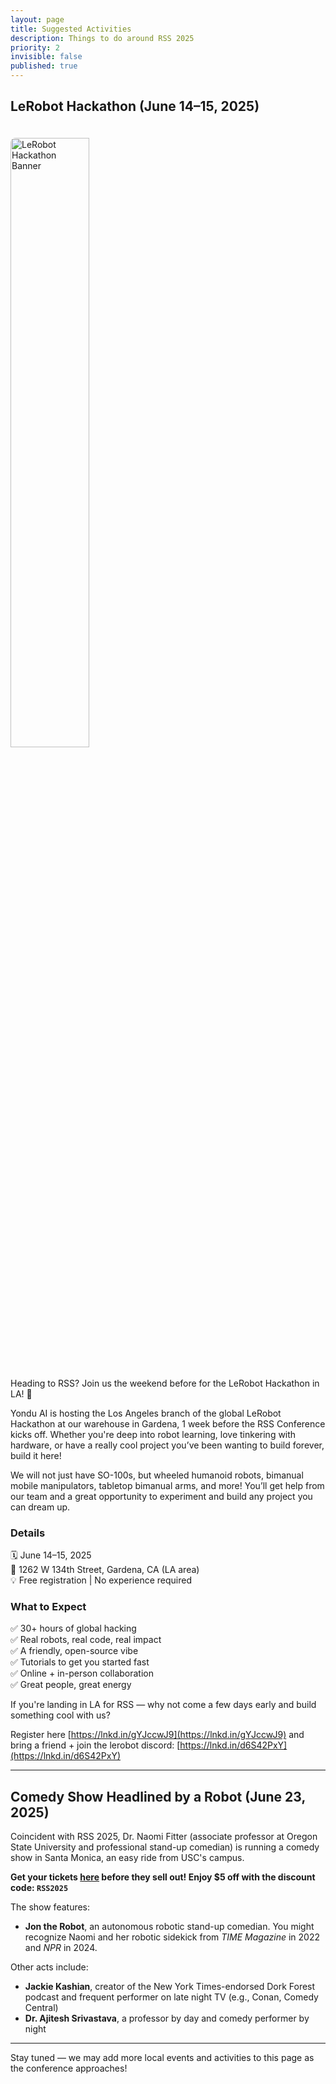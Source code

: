 ```yaml
---
layout: page
title: Suggested Activities
description: Things to do around RSS 2025
priority: 2
invisible: false
published: true
---
```


## LeRobot Hackathon (June 14–15, 2025)

<img src="{{site.baseurl}}/images/local2025/lerobot_hackathon_graphic.jpeg" alt="LeRobot Hackathon Banner" style="width: 50%; margin: 20px 0; border-radius: 8px;" />

Heading to RSS? Join us the weekend before for the LeRobot Hackathon in LA! 🤖

Yondu AI is hosting the Los Angeles branch of the global LeRobot Hackathon at our warehouse in Gardena, 1 week before the RSS Conference kicks off. Whether you're deep into robot learning, love tinkering with hardware, or have a really cool project you’ve been wanting to build forever, build it here!

We will not just have SO-100s, but wheeled humanoid robots, bimanual mobile manipulators, tabletop bimanual arms, and more! You’ll get help from our team and a great opportunity to experiment and build any project you can dream up.

### Details

🗓 June 14–15, 2025  
📍 1262 W 134th Street, Gardena, CA (LA area)  
💡 Free registration | No experience required  

### What to Expect

✅ 30+ hours of global hacking  
✅ Real robots, real code, real impact  
✅ A friendly, open-source vibe  
✅ Tutorials to get you started fast  
✅ Online + in-person collaboration  
✅ Great people, great energy  


If you're landing in LA for RSS — why not come a few days early and build something cool with us?

Register here [https://lnkd.in/gYJccwJ9](https://lnkd.in/gYJccwJ9) and bring a friend + join the lerobot discord: [https://lnkd.in/d6S42PxY](https://lnkd.in/d6S42PxY)

---

## Comedy Show Headlined by a Robot (June 23, 2025)

Coincident with RSS 2025, Dr. Naomi Fitter (associate professor at Oregon State University and professional stand-up comedian) is running a comedy show in Santa Monica, an easy ride from USC's campus.  

**Get your tickets [here](https://jetbook.co/e/naughty-but-nerdymaz2) before they sell out! Enjoy $5 off with the discount code: `RSS2025`**

The show features:

-  **Jon the Robot**, an autonomous robotic stand-up comedian. You might recognize Naomi and her robotic sidekick from *TIME Magazine* in 2022 and *NPR* in 2024.  

Other acts include:  
- **Jackie Kashian**, creator of the New York Times-endorsed Dork Forest podcast and frequent performer on late night TV (e.g., Conan, Comedy Central)
- **Dr. Ajitesh Srivastava**, a professor by day and comedy performer by night  

---

Stay tuned — we may add more local events and activities to this page as the conference approaches!
